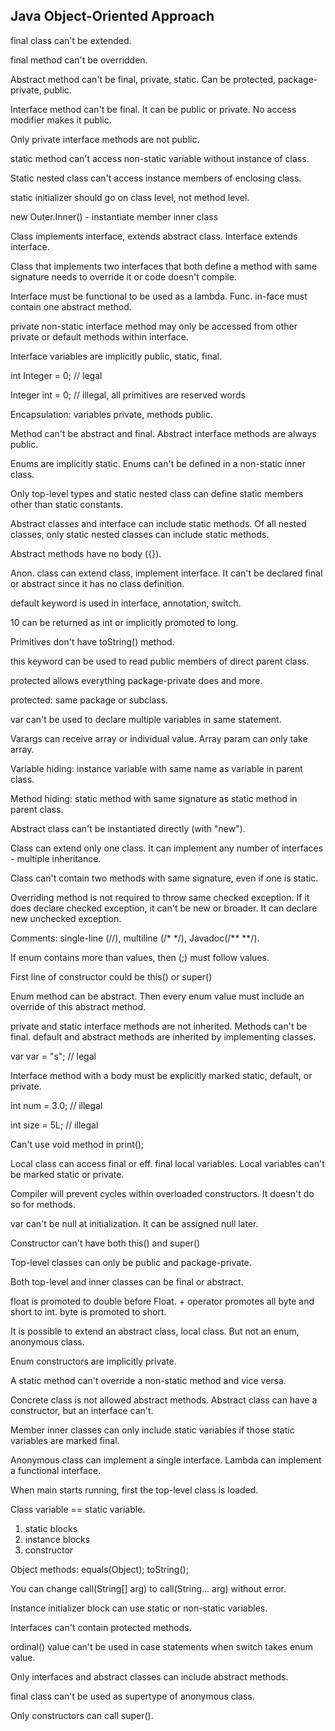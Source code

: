 ## Java Object-Oriented Approach

final class can't be extended.

final method can't be overridden.

Abstract method can't be final, private, static. Can be protected, package-private, public.

Interface method can't be final. It can be public or private. No access modifier makes it public.

Only private interface methods are not public.

static method can't access non-static variable without instance of class.

Static nested class can't access instance members of enclosing class.

static initializer should go on class level, not method level.

new Outer.Inner() - instantiate member inner class

Class implements interface, extends abstract class. Interface extends interface.

Class that implements two interfaces that both define a method with same signature needs to override it or code doesn't compile.

Interface must be functional to be used as a lambda. Func. in-face must contain one abstract method.

private non-static interface method may only be accessed from other private or default methods within interface.

Interface variables are implicitly public, static, final.

int Integer = 0; // legal

Integer int = 0; // illegal, all primitives are reserved words

Encapsulation: variables private, methods public.

Method can't be abstract and final. Abstract interface methods are always public.

Enums are implicitly static. Enums can't be defined in a non-static inner class.

Only top-level types and static nested class can define static members other than static constants.

Abstract classes and interface can include static methods. Of all nested classes, only static nested classes can include static methods.

Abstract methods have no body ({}).

Anon. class can extend class, implement interface. It can't be declared final or abstract since it has no class definition.

default keyword is used in interface, annotation, switch.

10 can be returned as int or implicitly promoted to long.

Primitives don't have toString() method.

this keyword can be used to read public members of direct parent class.

protected allows everything package-private does and more.

protected: same package or subclass.

var can't be used to declare multiple variables in same statement.

Varargs can receive array or individual value. Array param can only take array.

Variable hiding: instance variable with same name as variable in parent class.

Method hiding: static method with same signature as static method in parent class.

Abstract class can't be instantiated directly (with "new").

Class can extend only one class. It can implement any number of interfaces - multiple inheritance.

Class can't contain two methods with same signature, even if one is static.

Overriding method is not required to throw same checked exception. If it does declare checked exception, it can't be new or broader. It can declare new unchecked exception.

Comments: single-line (//), multiline (/* \*/), Javadoc(/** **/).

If enum contains more than values, then (;) must follow values.

First line of constructor could be this() or super()

Enum method can be abstract. Then every enum value must include an override of this abstract method.

private and static interface methods are not inherited. Methods can't be final. default and abstract methods are inherited by implementing classes.

var var = "s"; // legal

Interface method with a body must be explicitly marked static, default, or private.

int num = 3.0; // illegal

int size = 5L; // illegal

Can't use void method in print();

Local class can access final or eff. final local variables. Local variables can't be marked static or private.

Compiler will prevent cycles within overloaded constructors. It doesn't do so for methods.

var can't be null at initialization. It can be assigned null later.

Constructor can't have both this() and super()

Top-level classes can only be public and package-private.

Both top-level and inner classes can be final or abstract.

float is promoted to double before Float. + operator promotes all byte and short to int. byte is promoted to short.

It is possible to extend an abstract class, local class. But not an enum, anonymous class.

Enum constructors are implicitly private.

A static method can't override a non-static method and vice versa.

Concrete class is not allowed abstract methods. Abstract class can have a constructor, but an interface can't.

Member inner classes can only include static variables if those static variables are marked final.

Anonymous class can implement a single interface. Lambda can implement a functional interface.

When main starts running, first the top-level class is loaded.

Class variable == static variable.

1) static blocks
2) instance blocks 
3) constructor

Object methods: equals(Object); toString();

You can change call(String[] arg) to call(String... arg) without error.

Instance initializer block can use static or non-static variables.

Interfaces can't contain protected methods.

ordinal() value can't be used in case statements when switch takes enum value.

Only interfaces and abstract classes can include abstract methods.

final class can't be used as supertype of anonymous class.

Only constructors can call super().

